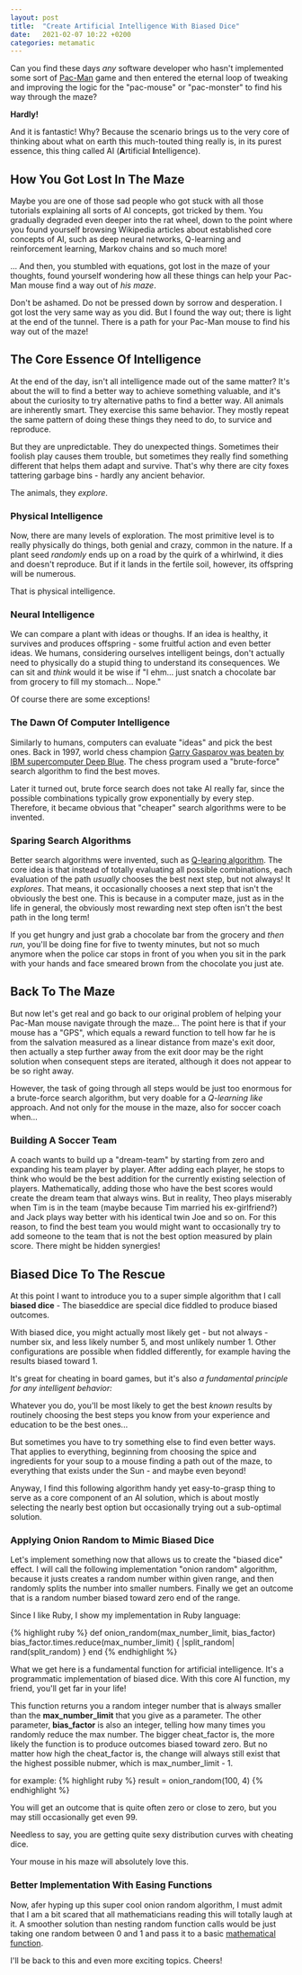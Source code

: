 ```yaml
---
layout: post
title:  "Create Artificial Intelligence With Biased Dice"
date:   2021-02-07 10:22 +0200
categories: metamatic
---
```


Can you find these days *any* software developer
who hasn't implemented some sort of [Pac-Man](https://en.wikipedia.org/wiki/Pac-Man) game and then entered
the eternal loop of tweaking and improving the logic for the "pac-mouse" or "pac-monster"
to find his way through the maze?

**Hardly!**

And it is fantastic! Why? Because the scenario brings us to the very core
of thinking about what on earth this much-touted thing really is, in its purest
essence, this thing called AI (**A**rtificial **I**ntelligence).

## How You Got Lost In The Maze

Maybe you are one of those sad people who got stuck with all those tutorials
explaining all sorts of AI concepts, got tricked by them. You gradually degraded 
even deeper into the rat wheel, down to the point where you found yourself browsing
Wikipedia articles about established core concepts of AI,
such as deep neural networks, Q-learning and reinforcement learning,
Markov chains and so much more!

... And then, you stumbled with equations, got lost in the maze of
your thoughts, found yourself wondering how all these things can 
help your Pac-Man mouse find a way out of *his maze*.

Don't be ashamed. Do not be pressed down by sorrow and desperation. 
I got lost the very same way as you did. But I found the way out; 
there is light at the end of the tunnel. There is a path
for your Pac-Man mouse to find his way out of the maze!

## The Core Essence Of Intelligence 

At the end of the day, isn't all intelligence made out of the same matter? It's
about the will to find a better way to achieve something valuable, 
and it's about the curiosity to try alternative paths to find a 
better way. All animals are inherently smart. They exercise this same behavior. 
They mostly repeat the same pattern of doing these things they need to do,
to survice and reproduce. 

But they are unpredictable. They do unexpected things.
Sometimes their foolish play causes them trouble, but sometimes 
they really find something different that helps them adapt and survive.
That's why there are city foxes tattering garbage bins - hardly any ancient
behavior. 

The animals, they *explore*. 

### Physical Intelligence

Now, there are many levels of exploration. The most primitive level is to
really physically do things, both genial and crazy, common in the nature. 
If a plant seed *randomly* ends up on a road by the quirk of a whirlwind, 
it dies and doesn't reproduce. But if it lands in the fertile soil, 
however, its offspring will be numerous. 

That is physical intelligence.

### Neural Intelligence

We can compare a plant with ideas or thoughs. If an idea is healthy, it survives and produces
offspring - some fruitful action and even better ideas. We humans, considering ourselves intelligent beings, don't actually
need to physically do a stupid thing to understand its consequences. We can sit and *think*
would it be wise if  "I ehm... just snatch a chocolate bar from grocery to fill my stomach... Nope."

Of course there are some exceptions!

### The Dawn Of Computer Intelligence 

Similarly to humans, computers can evaluate "ideas" and pick the best
ones. Back in 1997, world chess champion [Garry Gasparov was beaten by IBM
supercomputer Deep Blue](https://en.wikipedia.org/wiki/Deep_Blue_versus_Garry_Kasparov).
The chess program used a "brute-force" search algorithm to find the best moves.

Later it turned out, brute force search does not take AI really far,
since the possible combinations typically grow exponentially by every step.
Therefore, it became obvious that "cheaper" search algorithms
were to be invented. 

### Sparing Search Algorithms

Better search algorithms were invented, such as [Q-learing algorithm](https://en.wikipedia.org/wiki/Q-learning).
The core idea is that instead of totally evaluating all possible combinations,
each evaluation of the path *usually* chooses the best next step,
but not always! It *explores*. That means, it occasionally chooses
a next step that isn't the obviously the best one. This is because in a computer maze,
just as in the life in general, the obviously most rewarding next step
often isn't the best path in the long term!

If you get hungry and just grab a chocolate bar from the grocery and *then run*, 
you'll be doing fine for five to twenty minutes, but not so much anymore when the police car
stops in front of you when you sit in the park with your hands and face smeared
brown from the chocolate you just ate.

## Back To The Maze

But now let's get real and go back to our original problem of helping your Pac-Man mouse navigate
through the maze... The point here is that if your mouse has a "GPS", 
which equals a reward function to tell how far he is from the salvation 
measured as a linear distance from maze's exit door, then actually a step
further away from the exit door may be the right solution when 
consequent steps are iterated, although it does not appear to be so right away. 

However, the task of going through all steps would be just too enormous for a brute-force search algorithm, but 
very doable for a *Q-learning like* approach. And not only for the mouse in the maze,
also for soccer coach when...

### Building A Soccer Team

A coach wants to build up a "dream-team" by starting from zero and 
expanding his team player by player. After adding each player, he stops
to think who would be the best addition for the currently existing
selection of players. Mathematically, adding those who have the best scores
would create the dream team that always wins. But in reality,
Theo plays miserably when Tim is in the team (maybe because Tim married his ex-girlfriend?) 
and Jack plays way better with his identical twin Joe and so on. For this reason, to find the best team you would
might want to occasionally try to add someone to the team that is
not the best option measured by plain score. There might be hidden
synergies!

## Biased Dice To The Rescue

At this point I want to introduce you to a super simple
algorithm that I call **biased dice** - The biaseddice are special dice fiddled 
to produce biased outcomes.

With biased dice, you might actually most likely get - but not always - number six, 
and less likely number 5, and most unlikely number 1. Other configurations are possible
when fiddled differently, for example having the results biased toward 1. 

It's great for cheating in board games, but it's  also *a fundamental principle for any intelligent behavior:*

Whatever you do, you'll be most likely to get the best *known* results by routinely choosing the best steps
you know from your experience and education to be the best ones... 

But sometimes you have to try something else to find even better ways. That applies to everything, beginning from choosing
the spice and ingredients for your soup to a mouse finding a path out of the maze, 
to everything that exists under the Sun - and maybe even beyond!

Anyway, I find this following algorithm handy yet easy-to-grasp thing 
to serve as a core component of an AI solution, which is about mostly selecting the nearly best option
but occasionally trying out a sub-optimal solution.

### Applying Onion Random to Mimic Biased Dice

Let's implement something now that allows us to create the "biased dice" effect.
I will call the following implementation "onion random" algorithm,
because it justs creates a random number within given range, and then randomly splits
the number into smaller numbers. Finally we get an outcome that is a random number
biased toward zero end of the range.

Since I like Ruby, I show my implementation in Ruby language:

{% highlight ruby %}
def onion_random(max_number_limit, bias_factor)
  bias_factor.times.reduce(max_number_limit) { |split_random|
    rand(split_random)
  }
end
{% endhighlight %}

What we get here is a fundamental function for artificial intelligence. It's a programmatic 
implementation of biased dice. With this core AI function, my friend, you'll get far in your life!

This function returns you a random integer number that is always smaller than 
the **max_number_limit** that you give as a parameter. The other parameter,
**bias_factor** is also an integer, telling how many times you randomly
reduce the max number. The bigger cheat_factor is, the more likely the function is to produce
outcomes biased toward zero. But no matter how high the cheat_factor is, the
change will always still exist that the highest possible nubmer, which is max_number_limit - 1.

for example:
{% highlight ruby %}
result = onion_random(100, 4)
{% endhighlight %}

You will get an outcome that is quite often zero or close to zero, but you may still
occasionally get even 99.

Needless to say, you are getting quite sexy distribution curves with cheating dice. 

Your mouse in his maze will absolutely love this. 

### Better Implementation With Easing Functions

Now, afer hyping up this super cool onion random algorithm, I must admit that
I am a bit scared that all mathematicians reading this will totally laugh at it.
A smoother solution than nesting random function calls would be just taking 
one random between 0 and 1 and pass it to a basic [mathematical function](https://en.wikipedia.org/wiki/Function_of_a_real_variable). 

I'll be back to this and even more exciting topics. Cheers!
